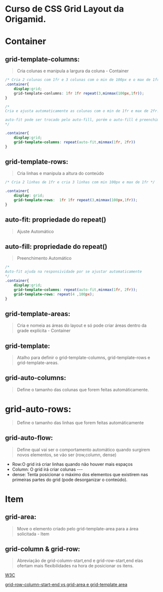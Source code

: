# Curso de CSS Grid Layout da Origamid.

# Container

## grid-template-columns:
> Cria colunas e manipula a largura da coluna - Container

```css
/* Cria 2 colunas com 1fr e 3 colunas com o min de 100px e o max de 1fr */
.container{
    display:grid;
    grid-template-conlumns: 1fr 1fr repeat(3,minmax(100px,1fr));
}

/* 
Cria e ajusta automaticamente as colunas com o min de 1fr e max de 2fr.

auto-fit pode ser trocado pelo auto-fill, porém o auto-fill é preenchimento automático
*/

.container{
    display:grid;
    grid-template-columns: repeat(auto-fit,minmax(1fr, 2fr))
}

```

## grid-template-rows:
> Cria linhas e manipula a altura do conteúdo

```css
/* Cria 2 linhas de 1fr e cria 3 linhas com min 100px e max de 1fr */

.container{
    display: grid;
    grid-template-rows:  1fr 1fr repeat(3,minmax(100px,1fr));
}
```

## auto-fit: propriedade do repeat()
> Ajuste Automático

## auto-fill: propriedade do repeat()
> Preenchimento Automático


```css
/* 
Auto-fit ajuda na responsividade por se ajustar automaticamente
*/
.container{
    display:grid;
    grid-template-columns: repeat(auto-fit,minmax(1fr, 2fr));
    grid-template-rows: repeat(4 ,100px);
}

```
## grid-template-areas:
> Cria e nomeia as áreas do layout e só pode criar áreas dentro da grade explícita - Container

## grid-template: 
> Atalho para definir o grid-template-columns, grid-template-rows e grid-template-areas.

## grid-auto-columns:
> Define o tamanho das colunas que forem feitas automáticamente.

# grid-auto-rows:
> Define o tamanho das linhas que forem feitas automáticamente

## grid-auto-flow:
> Define qual vai ser o comportamento automático quando surgirem novos elementos, se vão ser (row,column, dense)

- Row:O grid irá criar linhas quando não houver mais espaços
- Column: O grid irá criar colunas ---
- dense: Tenta posicionar o máximo dos elementos que existirem nas primeiras partes do grid (pode desorganizar o conteúdo).

# Item

## grid-area: 
> Move o elemento criado pelo grid-template-area para a área solicitada - Item

## grid-column & grid-row:
> Abreviação de grid-column-start,end  e grid-row-start,end elas ofertam mais flexibilidades na hora de posicionar os itens.

[W3C](https://www.w3.org/TR/css-grid-1/#overview-placement)

[grid-row-column-start-end vs grid-area e grid-template area](https://stackoverflow.com/questions/55213061/css-grid-grid-row-column-start-end-vs-grid-area-grid-template-area)
